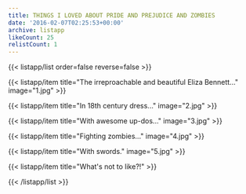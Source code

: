 ```yaml
---
title: THINGS I LOVED ABOUT PRIDE AND PREJUDICE AND ZOMBIES
date: '2016-02-07T02:25:53+00:00'
archive: listapp
likeCount: 25
relistCount: 1
---
```


<!--more-->

{{< listapp/list order=false reverse=false >}}

   {{< listapp/item title="The irreproachable and beautiful Eliza Bennett..."
      image="1.jpg" >}}

   {{< listapp/item title="In 18th century dress..."
      image="2.jpg" >}}

   {{< listapp/item title="With awesome up-dos..."
      image="3.jpg" >}}

   {{< listapp/item title="Fighting zombies..."
      image="4.jpg" >}}

   {{< listapp/item title="With swords."
      image="5.jpg" >}}

   {{< listapp/item title="What's not to like?!" >}}

{{< /listapp/list >}}
